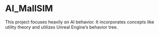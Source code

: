 # AI_MallSIM
This project focuses heavily on AI behavior. It incorporates concepts like utility theory and utilizes Unreal Engine’s behavior tree.

